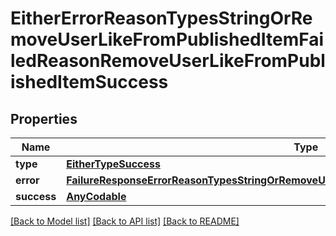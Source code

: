 # EitherErrorReasonTypesStringOrRemoveUserLikeFromPublishedItemFailedReasonRemoveUserLikeFromPublishedItemSuccess

## Properties
Name | Type | Description | Notes
------------ | ------------- | ------------- | -------------
**type** | [**EitherTypeSuccess**](EitherTypeSuccess.md) |  | 
**error** | [**FailureResponseErrorReasonTypesStringOrRemoveUserLikeFromPublishedItemFailedReasonError**](FailureResponseErrorReasonTypesStringOrRemoveUserLikeFromPublishedItemFailedReasonError.md) |  | 
**success** | [**AnyCodable**](.md) |  | 

[[Back to Model list]](../README.md#documentation-for-models) [[Back to API list]](../README.md#documentation-for-api-endpoints) [[Back to README]](../README.md)


